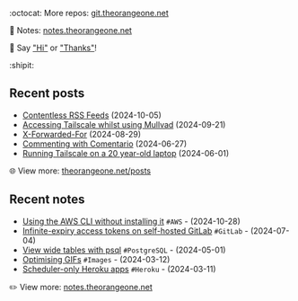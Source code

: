 <!-- Automatically generated - do not edit directly -->

:octocat: More repos: [git.theorangeone.net](https://git.theorangeone.net/)

:pencil: Notes: [notes.theorangeone.net](https://notes.theorangeone.net/)

:wave: Say ["Hi"](https://theorangeone.net/contact/) or ["Thanks"](https://theorangeone.net/support/)!

:shipit:

## Recent posts


- [Contentless RSS Feeds](https://theorangeone.net/posts/contentless-rss/) (2024-10-05)
- [Accessing Tailscale whilst using Mullvad](https://theorangeone.net/posts/tailscale-mullvad/) (2024-09-21)
- [X-Forwarded-For](https://theorangeone.net/posts/x-forwarded-for/) (2024-08-29)
- [Commenting with Comentario](https://theorangeone.net/posts/commenting-with-comentario/) (2024-06-27)
- [Running Tailscale on a 20 year-old laptop](https://theorangeone.net/posts/tailscale-on-20-year-old-laptop/) (2024-06-01)

:globe_with_meridians: View more: [theorangeone.net/posts](https://theorangeone.net/posts/)

## Recent notes


- [Using the AWS CLI without installing it](https://notes.theorangeone.net/notes/infrastructure/aws-cli-without-installing/) `#AWS` - (2024-10-28)
- [Infinite-expiry access tokens on self-hosted GitLab](https://notes.theorangeone.net/notes/gitlab-infinite-expiry-access-tokens/) `#GitLab` - (2024-07-04)
- [View wide tables with psql](https://notes.theorangeone.net/notes/database/psql-expanded-display/) `#PostgreSQL` - (2024-05-01)
- [Optimising GIFs](https://notes.theorangeone.net/notes/gif-optimisation/) `#Images` - (2024-03-12)
- [Scheduler-only Heroku apps](https://notes.theorangeone.net/notes/infrastructure/heroku-scheduler-only-apps/) `#Heroku` - (2024-03-11)

:pencil2: View more: [notes.theorangeone.net](https://notes.theorangeone.net/)